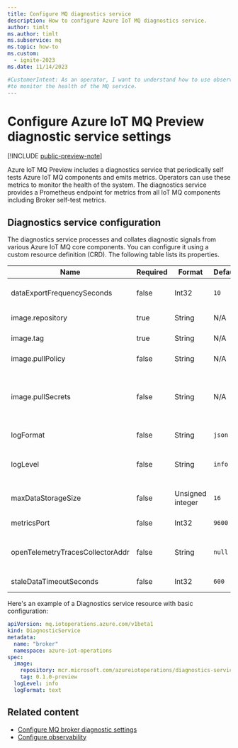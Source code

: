 ```yaml
---
title: Configure MQ diagnostics service
description: How to configure Azure IoT MQ diagnostics service.
author: timlt
ms.author: timlt
ms.subservice: mq
ms.topic: how-to
ms.custom:
  - ignite-2023
ms.date: 11/14/2023

#CustomerIntent: As an operator, I want to understand how to use observability and diagnostics 
#to monitor the health of the MQ service.
---
```


# Configure Azure IoT MQ Preview diagnostic service settings

[!INCLUDE [public-preview-note](../includes/public-preview-note.md)]

Azure IoT MQ Preview includes a diagnostics service that periodically self tests Azure IoT MQ components and emits metrics. Operators can use these metrics to monitor the health of the system. The diagnostics service provides a Prometheus endpoint for metrics from all IoT MQ components including Broker self-test metrics.


## Diagnostics service configuration

The diagnostics service processes and collates diagnostic signals from various Azure IoT MQ core components. You can configure it using a custom resource definition (CRD). The following table lists its properties.

| Name | Required | Format | Default | Description |
| --- | --- | --- | --- | --- |
| dataExportFrequencySeconds | false | Int32 | `10` | Frequency in seconds for data export |
| image.repository | true | String | N/A | Docker image name |
| image.tag | true | String | N/A | Docker image tag |
| image.pullPolicy | false | String | N/A | Image pull policy to use |
| image.pullSecrets | false | String | N/A | Kubernetes secret containing docker authentication details |
| logFormat | false | String | `json` | Log format. `json` or `text` |
| logLevel | false | String | `info` | Log level. `trace`, `debug`, `info`, `warn`, or `error`. |
| maxDataStorageSize | false | Unsigned integer | `16` | Maximum data storage size in MiB |
| metricsPort | false | Int32 | `9600` | Port for metrics |
| openTelemetryTracesCollectorAddr | false | String | `null` | Endpoint URL of the OpenTelemetry collector |
| staleDataTimeoutSeconds | false | Int32 | `600` | Data timeouts in seconds |

Here's an example of a Diagnostics service resource with basic configuration:

```yaml
apiVersion: mq.iotoperations.azure.com/v1beta1
kind: DiagnosticService
metadata:
  name: "broker"
  namespace: azure-iot-operations
spec:
  image:
    repository: mcr.microsoft.com/azureiotoperations/diagnostics-service
    tag: 0.1.0-preview
  logLevel: info
  logFormat: text
```

## Related content

- [Configure MQ broker diagnostic settings](../manage-mqtt-connectivity/howto-configure-availability-scale.md#configure-mq-broker-diagnostic-settings)
- [Configure observability](../monitor/howto-configure-observability.md)
